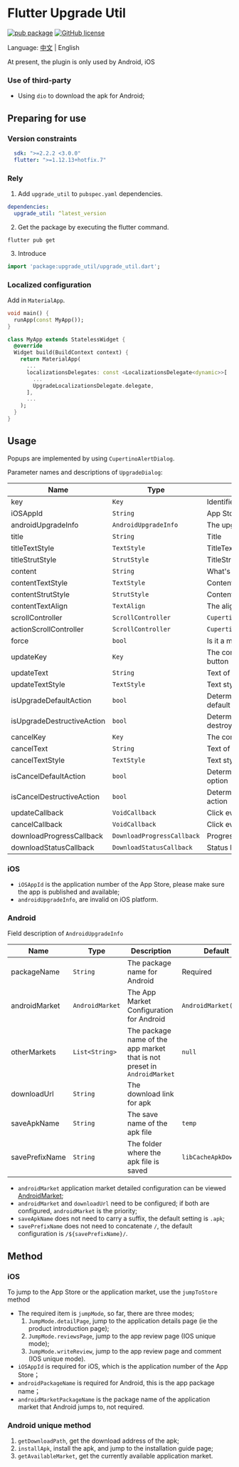 # Flutter Upgrade Util

[![pub package](https://img.shields.io/pub/v/upgrade_util)](https://pub.dev/packages/upgrade_util)
[![GitHub license](https://img.shields.io/github/license/LiWenHui96/upgrade_util?label=协议&style=flat-square)](https://github.com/LiWenHui96/upgrade_util/blob/master/LICENSE)

Language: [中文](README-ZH.md) | English

At present, the plugin is only used by Android, iOS

### Use of third-party

* Using `dio` to download the apk for Android;

## Preparing for use

### Version constraints

```yaml
  sdk: ">=2.2.2 <3.0.0"
  flutter: ">=1.12.13+hotfix.7"
```

### Rely

1. Add `upgrade_util` to `pubspec.yaml` dependencies.

```yaml
dependencies:
  upgrade_util: ^latest_version
```

2. Get the package by executing the flutter command.

```
flutter pub get
```

3. Introduce

```dart
import 'package:upgrade_util/upgrade_util.dart';
```

### Localized configuration

Add in `MaterialApp`.

```dart
void main() {
  runApp(const MyApp());
}

class MyApp extends StatelessWidget {
  @override
  Widget build(BuildContext context) {
    return MaterialApp(
      ...
      localizationsDelegates: const <LocalizationsDelegate<dynamic>>[
        ...
        UpgradeLocalizationsDelegate.delegate,
      ],
      ...
    );
  }
}
```

## Usage

Popups are implemented by using `CupertinoAlertDialog`.

Parameter names and descriptions of `UpgradeDialog`:

| Name                       | Type                       | Description                                                | Default                                       |
|----------------------------|----------------------------|------------------------------------------------------------|-----------------------------------------------|
| key                        | `Key`                      | Identifier of the component                                | `ObjectKey(context)`                          |
| iOSAppId                   | `String`                   | App Store number for iOS                                   | Required                                      |
| androidUpgradeInfo         | `AndroidUpgradeInfo`       | The upgrade info for Android                               | Required                                      |
| title                      | `String`                   | Title                                                      | `UpgradeLocalizations.of(context).title`      |
| titleTextStyle             | `TextStyle`                | TitleTextStyle                                             | `null`                                        |
| titleStrutStyle            | `StrutStyle`               | TitleStrutStyle                                            | `null`                                        |
| content                    | `String`                   | What's new in the version                                  | `UpgradeLocalizations.of(context).content`    |
| contentTextStyle           | `TextStyle`                | ContentTextStyle                                           | `null`                                        |
| contentStrutStyle          | `StrutStyle`               | ContentStrutStyle                                          | `null`                                        |
| contentTextAlign           | `TextAlign`                | The alignment of `content`                                 | `TextAlign.start`                             |
| scrollController           | `ScrollController`         | `CupertinoAlertDialog.scrollController`                    | `null`                                        |
| actionScrollController     | `ScrollController`         | `CupertinoAlertDialog.actionScrollController`              | `null`                                        |
| force                      | `bool`                     | Is it a mandatory update                                   | `false`                                       |
| updateKey                  | `Key`                      | The component identifier for the OK (upgrade) button       | `null`                                        |
| updateText                 | `String`                   | Text of OK (Upgrade) button                                | `UpgradeLocalizations.of(context).updateText` |
| updateTextStyle            | `TextStyle`                | Text style for OK (Upgrade) button                         | `null`                                        |
| isUpgradeDefaultAction     | `bool`                     | Determine if the OK (Upgrade) button is the default option | `false`                                       |
| isUpgradeDestructiveAction | `bool`                     | Determine if the OK (Upgrade) button is a destroy action   | `false`                                       |
| cancelKey                  | `Key`                      | The component identifier for the cancel button             | `null`                                        |
| cancelText                 | `String`                   | Text of Cancel button                                      | `UpgradeLocalizations.of(context).cancelText` |
| cancelTextStyle            | `TextStyle`                | Text style for Cancel button                               | `null`                                        |
| isCancelDefaultAction      | `bool`                     | Determine if the Cancel button is the default option       | `false`                                       |
| isCancelDestructiveAction  | `bool`                     | Determine if the Cancel button is a destroy action         | `true`                                        |
| updateCallback             | `VoidCallback`             | Click event listener for OK (upgrade) button               | `null`                                        |
| cancelCallback             | `VoidCallback`             | Click event listener for Cancel button                     | `null`                                        |
| downloadProgressCallback   | `DownloadProgressCallback` | Progress monitoring of download events                     | `null`                                        |
| downloadStatusCallback     | `DownloadStatusCallback`   | Status listener of download events                         | `null`                                        |

### iOS

* `iOSAppId` is the application number of the App Store, please make sure the app is published and available;
* `androidUpgradeInfo`, are invalid on iOS platform.

### Android

Field description of `AndroidUpgradeInfo`

| Name           | Type            | Description                                                              | Default               |
|----------------|-----------------|--------------------------------------------------------------------------|-----------------------|
| packageName    | `String`        | The package name for Android                                             | Required              |
| androidMarket  | `AndroidMarket` | The App Market Configuration for Android                                 | `AndroidMarket()`     |
| otherMarkets   | `List<String>`  | The package name of the app market that is not preset in `AndroidMarket` | `null`                |
| downloadUrl    | `String`        | The download link for apk                                                | ` `                   |
| saveApkName    | `String`        | The save name of the apk file                                            | `temp`                |
| savePrefixName | `String`        | The folder where the apk file is saved                                   | `libCacheApkDownload` |

* `androidMarket` application market detailed configuration can be
  viewed [AndroidMarket](lib/src/android/android_market.dart);
* `androidMarket` and `downloadUrl` need to be configured; if both are configured, `androidMarket` is the priority;
* `saveApkName` does not need to carry a suffix, the default setting is `.apk`;
* `savePrefixName` does not need to concatenate `/`, the default configuration is `/${savePrefixName}/`.

## Method

### iOS

To jump to the App Store or the application market, use the `jumpToStore` method

* The required item is `jumpMode`, so far, there are three modes;
    1. `JumpMode.detailPage`, jump to the application details page (ie the product introduction page);
    2. `JumpMode.reviewsPage`, jump to the app review page (IOS unique mode);
    3. `JumpMode.writeReview`, jump to the app review page and comment (IOS unique mode).
* `iOSAppId` is required for iOS, which is the application number of the App Store；
* `androidPackageName` is required for Android, this is the app package name；
* `androidMarketPackageName` is the package name of the application market that Android jumps to, not required.

### Android unique method

1. `getDownloadPath`, get the download address of the apk;
2. `installApk`, install the apk, and jump to the installation guide page;
3. `getAvailableMarket`, get the currently available application market.

